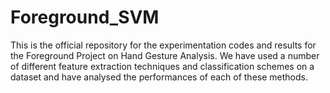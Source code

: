 # Foreground_SVM
This is the official repository for the experimentation codes and results for the Foreground Project on Hand Gesture Analysis. We have used a number of different feature extraction techniques and classification schemes on a dataset and have analysed the performances of each of these methods.
